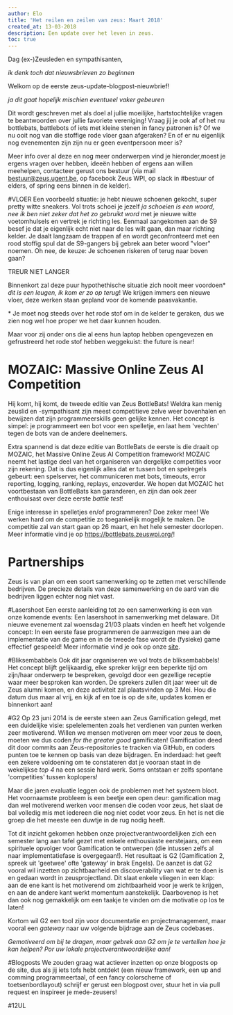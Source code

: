```yaml
---
author: Elo
title: 'Het reilen en zeilen van zeus: Maart 2018'
created_at: 13-03-2018
description: Een update over het leven in zeus.
toc: true
---
```


Dag (ex-)Zeusleden en sympathisanten,

_ik denk toch dat nieuwsbrieven zo beginnen_

Welkom op de eerste zeus-update-blogpost-nieuwbrief!

_ja dit gaat hopelijk mischien eventueel vaker gebeuren_

Dit wordt geschreven met als doel al jullie moeilijke, hartstochtelijke vragen te beantwoorden over jullie favoriete vereniging!
Vraag jij je ook af of het nu bottlebats, battlebots of iets met kleine stenen in fancy patronen is?
Of we nu ooit nog van die stoffige rode vloer gaan afgeraken?
En of er nu eigenlijk nog evenementen zijn zijn nu er geen eventpersoon meer is?

Meer info over al deze en nog meer onderwerpen vind je hieronder,moest je ergens vragen over hebben, 
ideeën hebben of ergens aan willen meehelpen, contacteer gerust ons bestuur
(via mail <bestuur@zeus.ugent.be>, op facebook Zeus WPI, op slack in #bestuur of elders, of spring eens binnen in de kelder).

#VLOER
Een voorbeeld situatie: je hebt nieuwe schoenen gekocht, super pretty witte sneakers.
Vol trots schoei je jezelf _ja schoeien is een woord, nee ik ben niet zeker dat het zo gebruikt word_ met je nieuwe witte voetomhulsels en vertrek je richting les.
Eenmaal aangekomen aan de S9 besef je dat je eigenlijk echt niet naar de les wilt gaan, dan maar richting kelder.
Je daalt langzaam de trappen af en wordt geconfronteerd met een rood stoffig spul dat de S9-gangers bij gebrek aan beter woord "vloer" noemen.
Oh nee, de keuze: Je schoenen riskeren of terug naar boven gaan?

TREUR NIET LANGER

Binnenkort zal deze puur hypothethische situatie zich nooit meer voordoen\* _dit is een leugen, ik kom er zo op terug_!
We krijgen immers een nieuwe vloer, deze werken staan gepland voor de komende paasvakantie.

\* Je moet nog steeds over het rode stof om in de kelder te geraken, dus we zien nog wel hoe proper we het daar kunnen houden.

Maar voor zij onder ons die al eens hun laptop hebben opengevezen en gefrustreerd het rode stof hebben weggekuist: the future is near!

# MOZAIC: Massive Online Zeus AI Competition
Hij komt, hij komt, de tweede editie van Zeus BottleBats! Weldra kan menig
zeuslid en -sympathisant zijn meest competitieve zelve weer bovenhalen
en bewijzen dat zijn programmeerskills geen gelijke kennen.
Het concept is simpel: je programmeert een bot voor een spelletje, en laat
hem 'vechten' tegen de bots van de andere deelnemers. 

Extra spannend is dat deze editie van BottleBats de eerste is die draait
op MOZAIC, het Massive Online Zeus AI Competition framework!
MOZAIC neemt het lastige deel van het organiseren van dergelijke
competities voor zijn rekening. Dat is dus eigenlijk alles dat er tussen
bot en spelregels gebeurt: een spelserver, het communiceren met bots,
timeouts, error reporting, logging, ranking, replays, enzoverder.
We hopen dat MOZAIC het voortbestaan van BottleBats kan garanderen,
en zijn dan ook zeer enthouisast over deze eerste _battle test_!

Enige interesse in spelletjes en/of programmeren? Doe zeker mee!
We werken hard om de competitie zo toegankelijk mogelijk te maken.
De competitie zal van start gaan op 26 maart, en het hele semester doorlopen.
Meer informatie vind je op <https://bottlebats.zeuswpi.org/>!

# Partnerships
Zeus is van plan om een soort samenwerking op te zetten met verschillende bedrijven.
De precieze details van deze samenwerking en de aard van die bedrijven liggen echter nog niet vast.

#Lasershoot
Een eerste aanleiding tot zo een samenwerking is een van onze komende events: Een lasershoot in samenwerking met delaware.
Dit nieuwe evenement zal woensdag 21/03 plaats vinden en heeft het volgende concept:
In een eerste fase programmeren de aanwezigen mee aan de implementatie van de game en in de tweede fase wordt de (fysieke) game effectief gespeeld!
Meer informatie vind je ook op onze [site](https://zeus.ugent.be/events/17-18/lasershoot/).

#Bliksembabbels
Ook dit jaar organiseren we vol trots de bliksembabbels!
Het concept blijft gelijkaardig, elke spreker krijgr een beperkte tijd om zijn/haar onderwerp te bespreken,
gevolgd door een gezellige receptie waar meer besproken kan worden.
De sprekers zullen dit jaar weer uit de Zeus alumni komen, en deze activiteit zal plaatsvinden op 3 Mei.
Hou die datum dus maar al vrij, en kijk af en toe is op de site, updates komen er binnenkort aan!

#G2
Op 23 juni 2014 is de eerste steen aan Zeus Gamification gelegd, met een
duidelijke visie: spelelementen zoals het verdienen van punten werken
zeer motiverend.  Willen we mensen motiveren om meer voor zeus te doen,
moeten we dus coden _for the greater good_ gamificaten!  Gamification
deed dit door commits aan Zeus-repositories te tracken via GitHub, en
coders punten toe te kennen op basis van deze bijdragen. En inderdaad:
het geeft een zekere voldoening om te constateren dat je vooraan staat
in de wekelijkse _top 4_ na een sessie hard werk. Soms ontstaan er zelfs
spontane 'competities' tussen koplopers!

Maar die jaren evaluatie leggen ook de problemen met het systeem
bloot. Het voornaamste probleem is een beetje een open deur: gamification
mag dan wel motiverend werken voor mensen die coden voor zeus, het slaat
de bal volledig mis met iedereen die nog niet codet voor zeus. En het
is net die groep die het meeste een duwtje in de rug nodig heeft.

Tot dit inzicht gekomen hebben onze projectverantwoordelijken zich een
semester lang aan tafel gezet met enkele enthousiaste eerstejaars, om
een spirituele opvolger voor Gamification te ontwerpen (die intussen
zelfs al naar implementatiefase is overgegaan!).
Het resultaat is G2 (Gamification 2, spreek uit 'geetwee' ofte 'gateway'
in brak Engels). De aanzet is dat G2 vooral wil inzetten op zichtbaarheid
en discoverability van wat er te doen is en gedaan wordt in zeusprojectland.
Dit slaat enkele vliegen in een klap: aan de ene kant is het motiverend
om zichtbaarheid voor je werk te krijgen, en aan de andere kant
werkt momentum aanstekelijk. Daarbovenop is het dan ook nog gemakkelijk
om een taakje te vinden om die motivatie op los te laten!

Kortom wil G2 een tool zijn voor documentatie en projectmanagement, maar
vooral een _gateway_ naar uw volgende bijdrage aan de Zeus codebases.


_Gemotiveerd om bij te dragen, maar gebrek aan G2 om je te vertellen
hoe je kan helpen? Por uw lokale projectverantwoordelijke aan!_


#Blogposts
We zouden graag wat actiever inzetten op onze blogposts op de site, dus als jij iets tofs hebt ontdekt (een nieuw framework, een up and comming programmeertaal, of een fancy colorscheme of toetsenbordlayout) schrijf er gerust een blogpost over, stuur het in via pull request en inspireer je mede-zeusers!

#12UL

